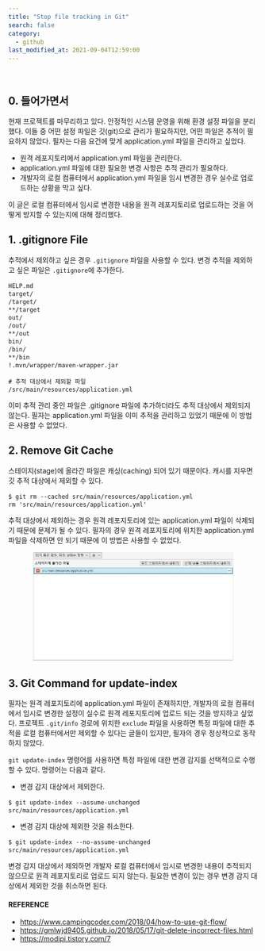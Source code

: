 ```yaml
---
title: "Stop file tracking in Git"
search: false
category:
  - github
last_modified_at: 2021-09-04T12:59:00
---
```


<br/>

## 0. 들어가면서

현재 프로젝트를 마무리하고 있다. 안정적인 시스템 운영을 위해 환경 설정 파일을 분리했다. 이들 중 어떤 설정 파일은 깃(git)으로 관리가 필요하지만, 어떤 파일은 추적이 필요하지 않았다. 필자는 다음 요건에 맞게 application.yml 파일을 관리하고 싶었다.  

- 원격 레포지토리에서 application.yml 파일을 관리한다.
- application.yml 파일에 대한 필요한 변경 사항은 추적 관리가 필요하다.
- 개발자의 로컬 컴퓨터에서 application.yml 파일을 임시 변경한 경우 실수로 업로드하는 상황을 막고 싶다.

이 글은 로컬 컴퓨터에서 임시로 변경한 내용을 원격 레포지토리로 업로드하는 것을 어떻게 방지할 수 있는지에 대해 정리했다.

## 1. .gitignore File

추적에서 제외하고 싶은 경우 `.gitignore` 파일을 사용할 수 있다. 변경 추적을 제외하고 싶은 파일은 `.gitignore`에 추가한다. 

```
HELP.md
target/
/target/
**/target
out/
/out/
**/out
bin/
/bin/
**/bin
!.mvn/wrapper/maven-wrapper.jar

# 추적 대상에서 제외할 파일
/src/main/resources/application.yml
```

이미 추적 관리 중인 파일은 .gitignore 파일에 추가하더라도 추적 대상에서 제외되지 않는다. 필자는 application.yml 파일을 이미 추적을 관리하고 있었기 때문에 이 방법은 사용할 수 없었다.

## 2. Remove Git Cache

스테이지(stage)에 올라간 파일은 캐싱(caching) 되어 있기 때문이다. 캐시를 지우면 깃 추적 대상에서 제외할 수 있다.

```
$ git rm --cached src/main/resources/application.yml
rm 'src/main/resources/application.yml'
```

추적 대상에서 제외하는 경우 원격 레포지토리에 있는 application.yml 파일이 삭제되기 때문에 문제가 될 수 있다. 필자의 경우 원격 레포지토리에 위치한 application.yml 파일을 삭제하면 안 되기 때문에 이 방법은 사용할 수 없었다.

<div align="center">
  <img src="/images/posts/2021/git-ignore-01.png" width="80%" class="image__border">
</div>

## 3. Git Command for update-index

필자는 원격 레포지토리에 application.yml 파일이 존재하지만, 개발자의 로컬 컴퓨터에서 임시로 변경한 설정이 실수로 원격 레포지토리에 업로드 되는 것을 방지하고 싶었다. 프로젝트 `.git/info` 경로에 위치한 `exclude` 파일을 사용하면 특정 파일에 대한 추적을 로컬 컴퓨터에서만 제외할 수 있다는 글들이 있지만, 필자의 경우 정상적으로 동작하지 않았다.

`git update-index` 명령어를 사용하면 특정 파일에 대한 변경 감지를 선택적으로 수행할 수 있다. 명령어는 다음과 같다.

- 변경 감지 대상에서 제외한다.

```
$ git update-index --assume-unchanged src/main/resources/application.yml
```

- 변경 감지 대상에 제외한 것을 취소한다.

```
$ git update-index --no-assume-unchanged src/main/resources/application.yml
```

변경 감지 대상에서 제외하면 개발자 로컬 컴퓨터에서 임시로 변경한 내용이 추적되지 않으므로 원격 레포지토리로 업로드 되지 않는다. 필요한 변경이 있는 경우 변경 감지 대상에서 제외한 것을 취소하면 된다.

#### REFERENCE

- <https://www.campingcoder.com/2018/04/how-to-use-git-flow/>
- <https://gmlwjd9405.github.io/2018/05/17/git-delete-incorrect-files.html>
- <https://modipi.tistory.com/7>
